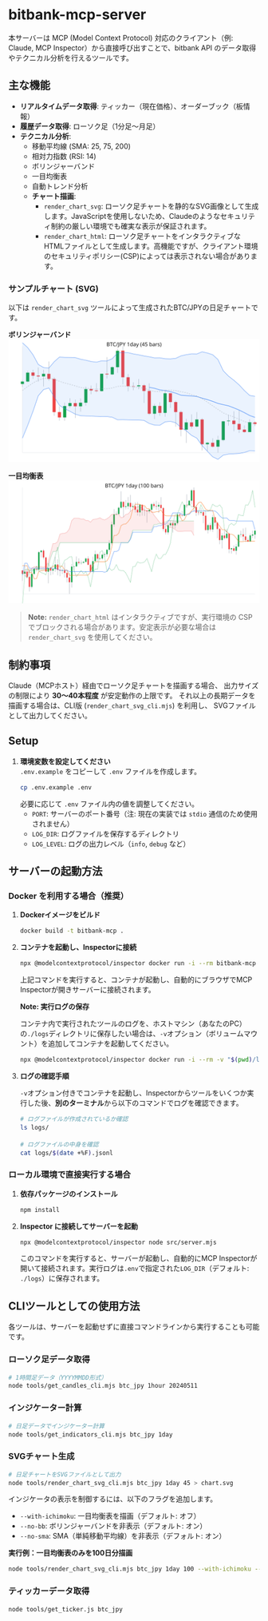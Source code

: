 # bitbank-mcp-server

本サーバーは MCP (Model Context Protocol) 対応のクライアント（例: Claude, MCP Inspector）から直接呼び出すことで、bitbank API のデータ取得やテクニカル分析を行えるツールです。

## 主な機能

- **リアルタイムデータ取得**: ティッカー（現在価格）、オーダーブック（板情報）
- **履歴データ取得**: ローソク足（1分足〜月足）
- **テクニカル分析**:
  - 移動平均線 (SMA: 25, 75, 200)
  - 相対力指数 (RSI: 14)
  - ボリンジャーバンド
  - 一目均衡表
  - 自動トレンド分析
  - **チャート描画**:
    - `render_chart_svg`: ローソク足チャートを静的なSVG画像として生成します。JavaScriptを使用しないため、Claudeのようなセキュリティ制約の厳しい環境でも確実な表示が保証されます。
    - `render_chart_html`: ローソク足チャートをインタラクティブなHTMLファイルとして生成します。高機能ですが、クライアント環境のセキュリティポリシー(CSP)によっては表示されない場合があります。

### サンプルチャート (SVG)

以下は `render_chart_svg` ツールによって生成されたBTC/JPYの日足チャートです。

**ボリンジャーバンド**
![Sample Chart](assets/sample_chart.svg)

**一目均衡表**
![Ichimoku Sample Chart](assets/ichimoku_sample.svg)

> **Note:** `render_chart_html` はインタラクティブですが、実行環境の CSP でブロックされる場合があります。安定表示が必要な場合は `render_chart_svg` を使用してください。

## 制約事項

Claude（MCPホスト）経由でローソク足チャートを描画する場合、
出力サイズの制限により **30〜40本程度** が安定動作の上限です。
それ以上の長期データを描画する場合は、CLI版 (`render_chart_svg_cli.mjs`) を利用し、
SVGファイルとして出力してください。

## Setup

1.  **環境変数を設定してください**  
    `.env.example` をコピーして `.env` ファイルを作成します。
    ```bash
    cp .env.example .env
    ```
    必要に応じて `.env` ファイル内の値を調整してください。
    - `PORT`: サーバーのポート番号（注: 現在の実装では `stdio` 通信のため使用されません）
    - `LOG_DIR`: ログファイルを保存するディレクトリ
    - `LOG_LEVEL`: ログの出力レベル（`info`, `debug` など）

## サーバーの起動方法

### Docker を利用する場合（推奨）

1.  **Dockerイメージをビルド**
    ```bash
    docker build -t bitbank-mcp .
    ```

2.  **コンテナを起動し、Inspectorに接続**
    ```bash
    npx @modelcontextprotocol/inspector docker run -i --rm bitbank-mcp
    ```
    上記コマンドを実行すると、コンテナが起動し、自動的にブラウザでMCP Inspectorが開きサーバーに接続されます。

    **Note: 実行ログの保存**
    
    コンテナ内で実行されたツールのログを、ホストマシン（あなたのPC）の`./logs`ディレクトリに保存したい場合は、`-v`オプション（ボリュームマウント）を追加してコンテナを起動してください。

    ```bash
    npx @modelcontextprotocol/inspector docker run -i --rm -v "$(pwd)/logs:/app/logs" bitbank-mcp
    ```

3.  **ログの確認手順**
    
    `-v`オプション付きでコンテナを起動し、Inspectorからツールをいくつか実行した後、**別のターミナル**から以下のコマンドでログを確認できます。

    ```bash
    # ログファイルが作成されているか確認
    ls logs/

    # ログファイルの中身を確認
    cat logs/$(date +%F).jsonl
    ```

### ローカル環境で直接実行する場合

1.  **依存パッケージのインストール**
    ```bash
    npm install
    ```

2.  **Inspector に接続してサーバーを起動**
    ```bash
    npx @modelcontextprotocol/inspector node src/server.mjs
    ```
    このコマンドを実行すると、サーバーが起動し、自動的にMCP Inspectorが開いて接続されます。実行ログは`.env`で指定された`LOG_DIR`（デフォルト: `./logs`）に保存されます。

## CLIツールとしての使用方法

各ツールは、サーバーを起動せずに直接コマンドラインから実行することも可能です。

### ローソク足データ取得
```bash
# 1時間足データ（YYYYMMDD形式）
node tools/get_candles_cli.mjs btc_jpy 1hour 20240511
```

### インジケーター計算
```bash
# 日足データでインジケーター計算
node tools/get_indicators_cli.mjs btc_jpy 1day
```

### SVGチャート生成
```bash
# 日足チャートをSVGファイルとして出力
node tools/render_chart_svg_cli.mjs btc_jpy 1day 45 > chart.svg
```

インジケータの表示を制御するには、以下のフラグを追加します。

- `--with-ichimoku`: 一目均衡表を描画（デフォルト: オフ）
- `--no-bb`: ボリンジャーバンドを非表示（デフォルト: オン）
- `--no-sma`: SMA（単純移動平均線）を非表示（デフォルト: オン）

**実行例：一目均衡表のみを100日分描画**
```bash
node tools/render_chart_svg_cli.mjs btc_jpy 1day 100 --with-ichimoku --no-bb --no-sma > ichimoku_chart.svg
```

### ティッカーデータ取得
```bash
node tools/get_ticker.js btc_jpy
```